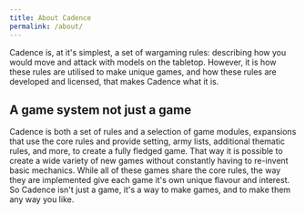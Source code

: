 ```yaml
---
title: About Cadence
permalink: /about/
---
```


Cadence is, at it's simplest, a set of wargaming rules: describing how you would move and attack with models on the tabletop. However, it is how these rules are utilised to make unique games, and how these rules are developed and licensed, that makes Cadence what it is.

## A game system not just a game

Cadence is both a set of rules and a selection of game modules, expansions that use the core rules and provide setting, army lists, additional thematic rules, and more, to create a fully fledged game. That way it is possible to create a wide variety of new games without constantly having to re-invent basic mechanics. While all of these games share the core rules, the way they are implemented give each game it's own unique flavour and interest. So Cadence isn't just a game, it's a way to make games, and to make them any way you like.